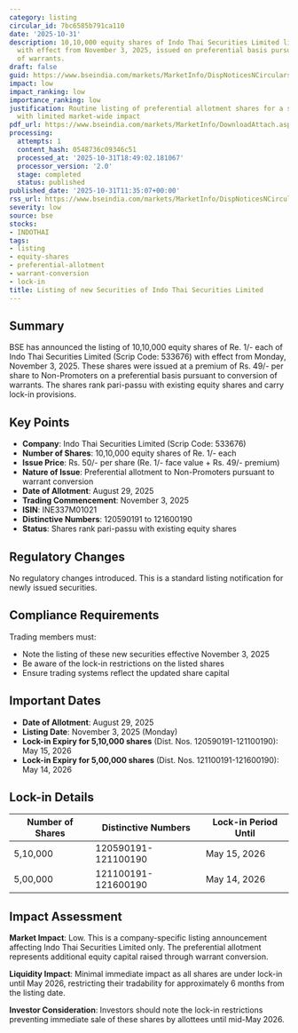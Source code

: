 ```yaml
---
category: listing
circular_id: 7bc6585b791ca110
date: '2025-10-31'
description: 10,10,000 equity shares of Indo Thai Securities Limited listed on BSE
  with effect from November 3, 2025, issued on preferential basis pursuant to conversion
  of warrants.
draft: false
guid: https://www.bseindia.com/markets/MarketInfo/DispNoticesNCirculars.aspx?Noticeid={8850CF4D-BAAC-4575-83D3-1693E93D393D}&noticeno=20251031-24&dt=10/31/2025&icount=24&totcount=66&flag=0
impact: low
impact_ranking: low
importance_ranking: low
justification: Routine listing of preferential allotment shares for a single company
  with limited market-wide impact
pdf_url: https://www.bseindia.com/markets/MarketInfo/DownloadAttach.aspx?id=20251031-24&attachedId=
processing:
  attempts: 1
  content_hash: 0548736c09346c51
  processed_at: '2025-10-31T18:49:02.181067'
  processor_version: '2.0'
  stage: completed
  status: published
published_date: '2025-10-31T11:35:07+00:00'
rss_url: https://www.bseindia.com/markets/MarketInfo/DispNoticesNCirculars.aspx?Noticeid={8850CF4D-BAAC-4575-83D3-1693E93D393D}&noticeno=20251031-24&dt=10/31/2025&icount=24&totcount=66&flag=0
severity: low
source: bse
stocks:
- INDOTHAI
tags:
- listing
- equity-shares
- preferential-allotment
- warrant-conversion
- lock-in
title: Listing of new Securities of Indo Thai Securities Limited
---
```


## Summary

BSE has announced the listing of 10,10,000 equity shares of Re. 1/- each of Indo Thai Securities Limited (Scrip Code: 533676) with effect from Monday, November 3, 2025. These shares were issued at a premium of Rs. 49/- per share to Non-Promoters on a preferential basis pursuant to conversion of warrants. The shares rank pari-passu with existing equity shares and carry lock-in provisions.

## Key Points

- **Company**: Indo Thai Securities Limited (Scrip Code: 533676)
- **Number of Shares**: 10,10,000 equity shares of Re. 1/- each
- **Issue Price**: Rs. 50/- per share (Re. 1/- face value + Rs. 49/- premium)
- **Nature of Issue**: Preferential allotment to Non-Promoters pursuant to warrant conversion
- **Date of Allotment**: August 29, 2025
- **Trading Commencement**: November 3, 2025
- **ISIN**: INE337M01021
- **Distinctive Numbers**: 120590191 to 121600190
- **Status**: Shares rank pari-passu with existing equity shares

## Regulatory Changes

No regulatory changes introduced. This is a standard listing notification for newly issued securities.

## Compliance Requirements

Trading members must:
- Note the listing of these new securities effective November 3, 2025
- Be aware of the lock-in restrictions on the listed shares
- Ensure trading systems reflect the updated share capital

## Important Dates

- **Date of Allotment**: August 29, 2025
- **Listing Date**: November 3, 2025 (Monday)
- **Lock-in Expiry for 5,10,000 shares** (Dist. Nos. 120590191-121100190): May 15, 2026
- **Lock-in Expiry for 5,00,000 shares** (Dist. Nos. 121100191-121600190): May 14, 2026

## Lock-in Details

| Number of Shares | Distinctive Numbers | Lock-in Period Until |
|-----------------|---------------------|---------------------|
| 5,10,000 | 120590191-121100190 | May 15, 2026 |
| 5,00,000 | 121100191-121600190 | May 14, 2026 |

## Impact Assessment

**Market Impact**: Low. This is a company-specific listing announcement affecting Indo Thai Securities Limited only. The preferential allotment represents additional equity capital raised through warrant conversion.

**Liquidity Impact**: Minimal immediate impact as all shares are under lock-in until May 2026, restricting their tradability for approximately 6 months from the listing date.

**Investor Consideration**: Investors should note the lock-in restrictions preventing immediate sale of these shares by allottees until mid-May 2026.